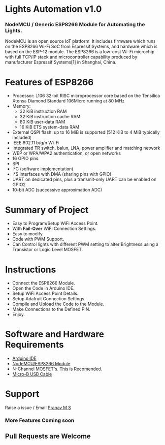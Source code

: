 # Lights Automation v1.0
### NodeMCU / Generic ESP8266 Module for Automating the Lights.
NodeMCU is an open source IoT platform. It includes firmware which runs on the ESP8266 Wi-Fi SoC from Espressif Systems, and hardware which is based on the ESP-12 module. The ESP8266 is a low-cost Wi-Fi microchip with full TCP/IP stack and microcontroller capability produced by manufacturer Espressif Systems[1] in Shanghai, China.

# Features of ESP8266
- Processor: L106 32-bit RISC microprocessor core based on the Tensilica Xtensa Diamond Standard 106Micro running at 80 MHz
- Memory:
	- 32 KiB instruction RAM
	- 32 KiB instruction cache RAM
	- 80 KiB user-data RAM
	- 16 KiB ETS system-data RAM
- External QSPI flash: up to 16 MiB is supported (512 KiB to 4 MiB typically included)
- IEEE 802.11 b/g/n Wi-Fi
- Integrated TR switch, balun, LNA, power amplifier and matching network
- WEP or WPA/WPA2 authentication, or open networks
- 16 GPIO pins
- SPI
- I²C (software implementation)
- I²S interfaces with DMA (sharing pins with GPIO)
- UART on dedicated pins, plus a transmit-only UART can be enabled on GPIO2
- 10-bit ADC (successive approximation ADC)

# Summary of Project
- Easy to Program/Setup WiFi Access Point.
- With **Fail-Over** WiFi Connection Settings.
- Easy to modify.
- Code with PWM Support.
- Can Control lights with different PWM setting to alter Brightness using a Transistor or Logic Level MOSFET.

# Instructions
- Connect the ESP8266 Module.
- Open the Code in Arduino IDE.
- Setup WiFi Access Point Details.
- Setup Adafruit Connection Settings.
- Compile and Upload the Code to the Module.
- Make Connections to the Defined PIN.
- Enjoy.

# Software and Hardware Requirements
- [Arduino IDE](https://www.arduino.cc/en/Main/Software)
- [NodeMCU/ESP8266 Module](https://www.amazon.in/REES52-Internet-Development-Wireless-Compatible/dp/B071ZJ8Z5L/ref=sr_1_8?keywords=nodemcu&qid=1559747055&s=gateway&sr=8-8)
- N-Channel MOSFET's. [This](https://www.mouser.in/ProductDetail/Infineon-Technologies/IRLZ44NPBF?qs=sGAEpiMZZMshyDBzk1%2FWi5%252BqVgN3%252BWS8XJUuq%2FrUER4%3D) is Recomended.
- [Micro-B USB Cable](https://www.amazon.in/AmazonBasics-Micro-Charging-Android-Phones/dp/B0711PVX6Z/ref=sr_1_4?keywords=micro+b+usb+cable&qid=1559747745&s=gateway&smid=AT95IG9ONZD7S&sr=8-4)

# Support
Raise a issue / Email [Pranav M S](mailto:pranav130100@gmail.com)

### More Features Coming soon

## Pull Requests are Welcome